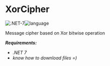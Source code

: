 # XorCipher
![.NET-7](https://img.shields.io/badge/.NET-7-blueviolet)![language](https://img.shields.io/badge/language-C#-blueviolet)

Message cipher based on Xor bitwise operation

***Requirements:***
- *.NET 7*
- *know how to download files =)*
